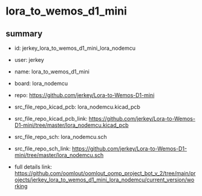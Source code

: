 # lora_to_wemos_d1_mini
 
## summary 
* id: jerkey_lora_to_wemos_d1_mini_lora_nodemcu
* user: jerkey
* name: lora_to_wemos_d1_mini
* board: lora_nodemcu
* repo: https://github.com/jerkey/Lora-to-Wemos-D1-mini
* src_file_repo_kicad_pcb: lora_nodemcu.kicad_pcb
* src_file_repo_kicad_pcb_link: https://github.com/jerkey/Lora-to-Wemos-D1-mini/tree/master/lora_nodemcu.kicad_pcb


* src_file_repo_sch: lora_nodemcu.sch
* src_file_repo_sch_link: https://github.com/jerkey/Lora-to-Wemos-D1-mini/tree/master/lora_nodemcu.sch
* full details link: https://github.com/oomlout/oomlout_oomp_project_bot_v_2/tree/main/projects/jerkey_lora_to_wemos_d1_mini_lora_nodemcu/current_version/working  






